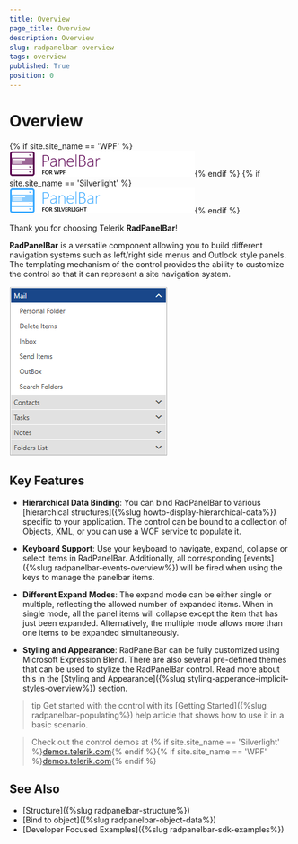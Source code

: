 ```yaml
---
title: Overview
page_title: Overview
description: Overview
slug: radpanelbar-overview
tags: overview
published: True
position: 0
---
```


# Overview

{% if site.site_name == 'WPF' %}![panelbar wpf icon](images/panelbar_wpf_icon.png){% endif %}
{% if site.site_name == 'Silverlight' %}![panelbar sl icon](images/panelbar_sl_icon.png){% endif %}

Thank you for choosing Telerik __RadPanelBar__!  

__RadPanelBar__ is a versatile component allowing you to build different navigation systems such as left/right side menus and Outlook style panels. The templating mechanism of the control provides the ability to customize the control so that it can represent a site navigation system.

![](images/panelbar-overview-0.png)

## Key Features

* __Hierarchical Data Binding__: You can bind RadPanelBar to various [hierarchical structures]({%slug howto-display-hierarchical-data%}) specific to your application. The control can be bound to a collection of Objects, XML, or you can use a WCF service to populate it.						  

* __Keyboard Support__: Use your keyboard to navigate, expand, collapse or select items in RadPanelBar. Additionally, all corresponding [events]({%slug radpanelbar-events-overview%}) will be fired when using the keys to manage the panelbar items. 

* __Different Expand Modes__: The expand mode can be either single or multiple, reflecting the allowed number of expanded items. When in single mode, all the panel items will collapse except the item that has just been expanded. Alternatively, the multiple mode allows more than one items to be expanded simultaneously.

* __Styling and Appearance__: RadPanelBar can be fully customized using Microsoft Expression Blend. There are also several pre-defined themes that can be used to stylize the RadPanelBar control. Read more about this in the [Styling and Appearance]({%slug styling-apperance-implicit-styles-overview%}) section.

>tip Get started with the control with its [Getting Started]({%slug radpanelbar-populating%}) help article that shows how to use it in a basic scenario.

> Check out the control demos at {% if site.site_name == 'Silverlight' %}[demos.telerik.com](http://demos.telerik.com/silverlight/#PanelBar/FirstLook){% endif %}{% if site.site_name == 'WPF' %}[demos.telerik.com](http://demos.telerik.com/wpf/){% endif %}

## See Also  
* [Structure]({%slug radpanelbar-structure%})
* [Bind to object]({%slug radpanelbar-object-data%})
* [Developer Focused Examples]({%slug radpanelbar-sdk-examples%})
